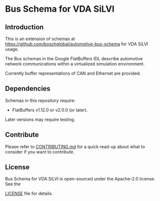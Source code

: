 <!---
  Copyright (c) 2021 for information on the respective copyright owner
  see the NOTICE file and/or the repository https://github.com/boschglobal/VDA-SiL-Standard

  SPDX-License-Identifier: Apache-2.0
-->

# Bus Schema for VDA SiLVI

## Introduction

This is an extension of schemas at https://github.com/boschglobal/automotive-bus-schema for VDA SiLVI usage. 

The Bus schemas in the Google FlatBuffers IDL describe automotive network communications within a virtualized simulation environment.

Currently buffer representations of CAN and Ethernet are provided.

## Dependencies

Schemas in this repository require:

* FlatBuffers v1.12.0 or v2.0.0 (or later).

Later versions may require testing.

## Contribute

Please refer to [CONTRIBUTING.md](./CONTRIBUTING.md) for a quick read-up about what to consider if you want to contribute.

## License

Bus Schema for VDA SiLVI is open-sourced under the Apache-2.0 license. See the

[LICENSE](LICENSE) file for details.